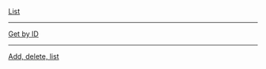 [List](https://imgur.com/6wjcpQ5)

--------------- 

[Get by ID](https://imgur.com/pduMILf)

--------------- 

[Add, delete, list](https://imgur.com/DU6oJ7f)
